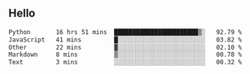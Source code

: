 ## Hello
<!--START_SECTION:waka-->

```txt
Python       16 hrs 51 mins  ███████████████████████▒░   92.79 %
JavaScript   41 mins         █░░░░░░░░░░░░░░░░░░░░░░░░   03.82 %
Other        22 mins         ▓░░░░░░░░░░░░░░░░░░░░░░░░   02.10 %
Markdown     8 mins          ▒░░░░░░░░░░░░░░░░░░░░░░░░   00.78 %
Text         3 mins          ░░░░░░░░░░░░░░░░░░░░░░░░░   00.32 %
```

<!--END_SECTION:waka-->
